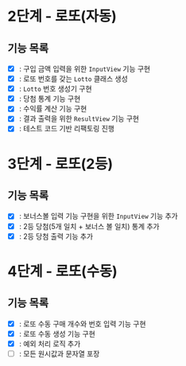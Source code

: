 # 2단계 - 로또(자동)
## 기능 목록
- [x] : 구입 금액 입력을 위한 `InputView` 기능 구현
- [x] : 로또 번호를 갖는 `Lotto` 클래스 생성
- [x] : `Lotto` 번호 생성기 구현
- [x] : 당첨 통계 기능 구현
- [x] : 수익률 계산 기능 구현
- [x] : 결과 출력을 위한 `ResultView` 기능 구현
- [x] : 테스트 코드 기반 리팩토링 진행

# 3단계 - 로또(2등)
## 기능 목록
- [x] : 보너스볼 입력 기능 구현을 위한 `InputView` 기능 추가
- [x] : 2등 당첨(5개 일치 + 보너스 볼 일치) 통계 추가
- [x] : 2등 당첨 출력 기능 추가

# 4단계 - 로또(수동)
## 기능 목록
- [x] : 로또 수동 구매 개수와 번호 입력 기능 구현
- [x] : 로또 수동 생성 기능 구현
- [x] : 예외 처리 로직 추가
- [ ] : 모든 원시값과 문자열 포장
